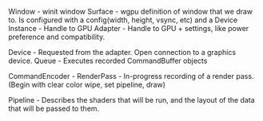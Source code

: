 Window - winit window
Surface - wgpu definition of window that we draw to. Is configured with a config(width, height, vsync, etc) and a Device
Instance - Handle to GPU
Adapter - Handle to GPU + settings, like power preference and compatibility.

Device - Requested from the adapter. Open connection to a graphics device.
Queue - Executes recorded CommandBuffer objects

CommandEncoder - 
RenderPass - In-progress recording of a render pass. (Begin with clear color wipe, set pipeline, draw)

Pipeline - Describes the shaders that will be run, and the layout of the data that will be passed to them.